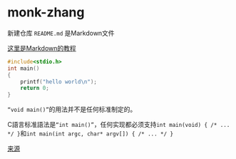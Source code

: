 # monk-zhang
新建仓库
`README.md` 是Markdown文件 
  
 [这里是Markdown的教程](https://www.runoob.com/markdown/md-tutorial.html) 
  
 ``` C 
 #include<stdio.h> 
 int main() 
 { 
     printf("hello world\n"); 
     return 0; 
 } 
 ``` 
  
 `“void main()”`的用法并不是任何标准制定的。 
  
 C語言标准語法是`“int main()”`，任何实现都必须支持`int main(void) { /* ... */ }`和`int main(int argc, char* argv[]) { /* ... */ } `  
  
 [来源](http://www.stroustrup.com/bs_faq2.html#void-main)
